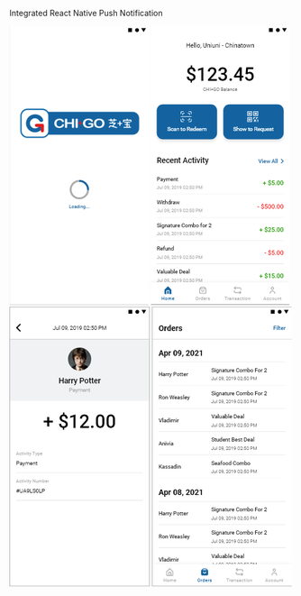 Integrated React Native Push Notification

![alt text](https://github.com/Rolemodel01291/chiplusgo-business-app/blob/master/assets/business01.png?raw=true)
![alt text](https://github.com/Rolemodel01291/chiplusgo-business-app/blob/master/assets/business02.png?raw=true)
![alt text](https://github.com/Rolemodel01291/chiplusgo-business-app/blob/master/assets/business03.png?raw=true)
![alt text](https://github.com/Rolemodel01291/chiplusgo-business-app/blob/master/assets/business04.png?raw=true)